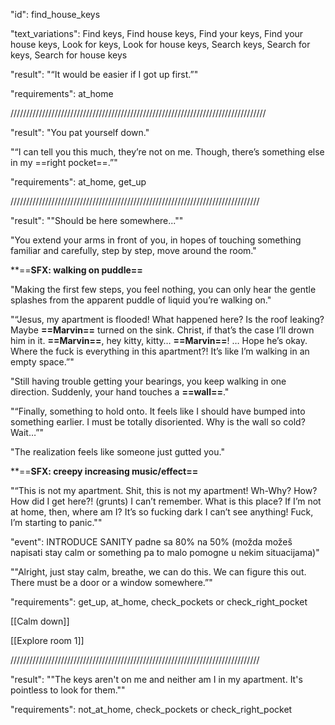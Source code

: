 "id": find_house_keys

"text_variations":
Find keys, Find house keys, Find your keys, Find your house keys, Look for keys, Look for house keys, Search keys, Search for keys, Search for house keys

"result":
"“It would be easier if I got up first.”"

"requirements": at_home

/////////////////////////////////////////////////////////////////////////////////

"result":
"You pat yourself down." 

"“I can tell you this much, they’re not on me. Though, there’s something else in my ==right pocket==.”"

"requirements": at_home, get_up

///////////////////////////////////////////////////////////////////////////////

"result":
""Should be here somewhere...""

"You extend your arms in front of you, in hopes of touching something familiar and carefully, step by step, move around the room."

**==**SFX: walking on puddle==** 

"Making the first few steps, you feel nothing, you can only hear the gentle splashes from the apparent puddle of liquid you’re walking on." 

"“Jesus, my apartment is flooded! What happened here? Is the roof leaking? Maybe **==Marvin==** turned on the sink. Christ, if that’s the case I’ll drown him in it. **==Marvin==**, hey kitty, kitty… **==Marvin==**! … Hope he’s okay. Where the fuck is everything in this apartment?! It’s like I’m walking in an empty space.”"

"Still having trouble getting your bearings, you keep walking in one direction. Suddenly, your hand touches a **==wall==**." 

"“Finally, something to hold onto. It feels like I should have bumped into something earlier. I must be totally disoriented. Why is the wall so cold? Wait…”" 

"The realization feels like someone just gutted you."

**==**SFX: creepy increasing music/effect==** 

"“This is not my apartment. Shit, this is not my apartment! Wh-Why? How? How did I get here?! (grunts) I can’t remember. What is this place? If I’m not at home, then, where am I? It’s so fucking dark I can’t see anything! Fuck, I’m starting to panic.""

"event":
INTRODUCE SANITY padne sa 80% na 50% (možda možeš napisati stay calm or something pa to malo pomogne u nekim situacijama)"

""Alright, just stay calm, breathe, we can do this. We can figure this out. There must be a door or a window somewhere.”"

"requirements": get_up, at_home, check_pockets or check_right_pocket

[[Calm down]]

[[Explore room 1]]

///////////////////////////////////////////////////////////////////////////////

"result":
""The keys aren't on me and neither am I in my apartment. It's pointless to look for them.""

"requirements": not_at_home, check_pockets or check_right_pocket

